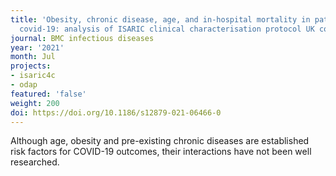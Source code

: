 ```yaml
---
title: 'Obesity, chronic disease, age, and in-hospital mortality in patients with
  covid-19: analysis of ISARIC clinical characterisation protocol UK cohort.'
journal: BMC infectious diseases
year: '2021'
month: Jul
projects:
- isaric4c
- odap
featured: 'false'
weight: 200
doi: https://doi.org/10.1186/s12879-021-06466-0
---
```


Although age, obesity and pre-existing chronic diseases are established risk factors for COVID-19 outcomes, their interactions have not been well researched.
